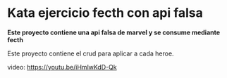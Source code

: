 # Kata ejercicio fecth con api falsa

**Este proyecto contiene una api falsa de marvel y se consume mediante fecth**


Este proyecto contiene el crud para aplicar a cada heroe.

video: https://youtu.be/iHmlwKdD-Qk
